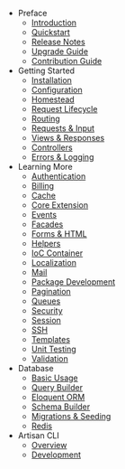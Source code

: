 - Preface
    - [Introduction](/docs/4.2/introduction)
    - [Quickstart](/docs/4.2/quick)
    - [Release Notes](/docs/4.2/releases)
    - [Upgrade Guide](/docs/4.2/upgrade)
    - [Contribution Guide](/docs/4.2/contributions)
- Getting Started
    - [Installation](/docs/4.2/installation)
    - [Configuration](/docs/4.2/configuration)
    - [Homestead](/docs/4.2/homestead)
    - [Request Lifecycle](/docs/4.2/lifecycle)
    - [Routing](/docs/4.2/routing)
    - [Requests & Input](/docs/4.2/requests)
    - [Views & Responses](/docs/4.2/responses)
    - [Controllers](/docs/4.2/controllers)
    - [Errors & Logging](/docs/4.2/errors)
- Learning More
    - [Authentication](/docs/4.2/security)
    - [Billing](/docs/4.2/billing)
    - [Cache](/docs/4.2/cache)
    - [Core Extension](/docs/4.2/extending)
    - [Events](/docs/4.2/events)
    - [Facades](/docs/4.2/facades)
    - [Forms & HTML](/docs/4.2/html)
    - [Helpers](/docs/4.2/helpers)
    - [IoC Container](/docs/4.2/ioc)
    - [Localization](/docs/4.2/localization)
    - [Mail](/docs/4.2/mail)
    - [Package Development](/docs/4.2/packages)
    - [Pagination](/docs/4.2/pagination)
    - [Queues](/docs/4.2/queues)
    - [Security](/docs/4.2/security)
    - [Session](/docs/4.2/session)
    - [SSH](/docs/4.2/ssh)
    - [Templates](/docs/4.2/templates)
    - [Unit Testing](/docs/4.2/testing)
    - [Validation](/docs/4.2/validation)
- Database
    - [Basic Usage](/docs/4.2/database)
    - [Query Builder](/docs/4.2/queries)
    - [Eloquent ORM](/docs/4.2/eloquent)
    - [Schema Builder](/docs/4.2/schema)
    - [Migrations & Seeding](/docs/4.2/migrations)
    - [Redis](/docs/4.2/redis)
- Artisan CLI
    - [Overview](/docs/4.2/artisan)
    - [Development](/docs/4.2/commands)
